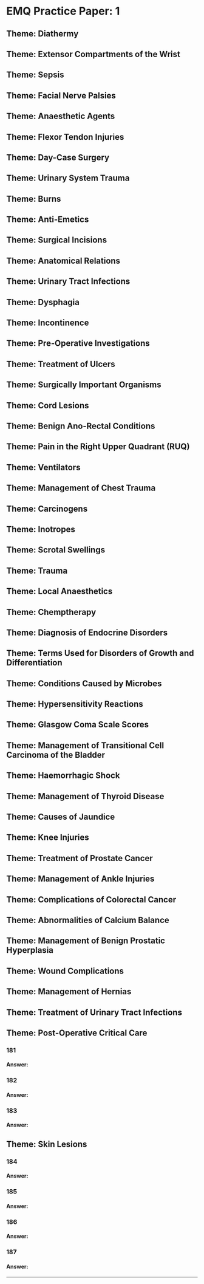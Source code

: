 EMQ Practice Paper: 1
=====================

## Theme: Diathermy

## Theme: Extensor Compartments of the Wrist

## Theme: Sepsis

## Theme: Facial Nerve Palsies

## Theme: Anaesthetic Agents

## Theme: Flexor Tendon Injuries

## Theme: Day-Case Surgery

## Theme: Urinary System Trauma

## Theme: Burns

## Theme: Anti-Emetics

## Theme: Surgical Incisions

## Theme: Anatomical Relations

## Theme: Urinary Tract Infections

## Theme: Dysphagia

## Theme: Incontinence

## Theme: Pre-Operative Investigations

## Theme: Treatment of Ulcers

## Theme: Surgically Important Organisms

## Theme: Cord Lesions

## Theme: Benign Ano-Rectal Conditions

## Theme: Pain in the Right Upper Quadrant (RUQ)

## Theme: Ventilators

## Theme: Management of Chest Trauma

## Theme: Carcinogens

## Theme: Inotropes

## Theme: Scrotal Swellings

## Theme: Trauma

## Theme: Local Anaesthetics

## Theme: Chemptherapy

## Theme: Diagnosis of Endocrine Disorders

## Theme: Terms Used for Disorders of Growth and Differentiation

## Theme: Conditions Caused by Microbes

## Theme: Hypersensitivity Reactions

## Theme: Glasgow Coma Scale Scores

## Theme: Management of Transitional Cell Carcinoma of the Bladder

## Theme: Haemorrhagic Shock

## Theme: Management of Thyroid Disease

## Theme: Causes of Jaundice

## Theme: Knee Injuries

## Theme: Treatment of Prostate Cancer

## Theme: Management of Ankle Injuries

## Theme: Complications of Colorectal Cancer

## Theme: Abnormalities of Calcium Balance

## Theme: Management of Benign Prostatic Hyperplasia

## Theme: Wound Complications

## Theme: Management of Hernias

## Theme: Treatment of Urinary Tract Infections


## Theme: Post-Operative Critical Care

### 181
#### Answer: 

### 182
#### Answer: 

### 183
#### Answer: 


## Theme: Skin Lesions

### 184
#### Answer: 

### 185
#### Answer: 

### 186
#### Answer: 

### 187
#### Answer: 

---